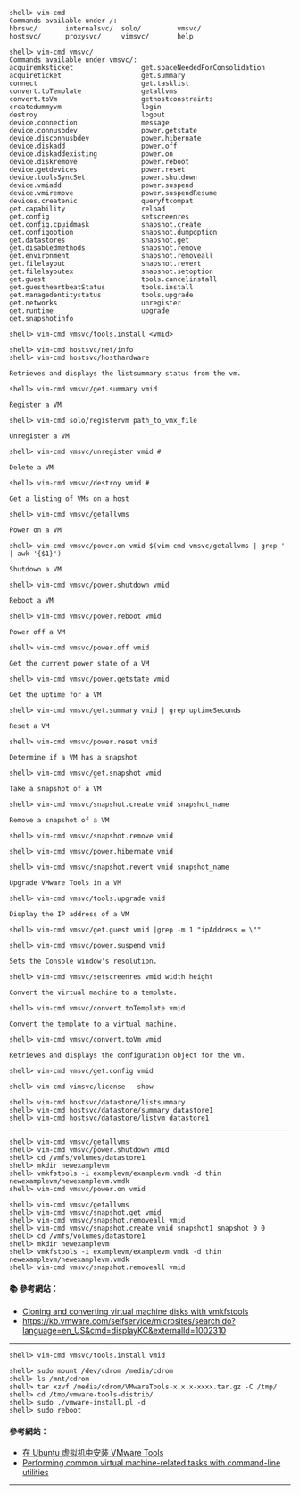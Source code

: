 ```
shell> vim-cmd
Commands available under /:
hbrsvc/       internalsvc/  solo/         vmsvc/        
hostsvc/      proxysvc/     vimsvc/       help

shell> vim-cmd vmsvc/
Commands available under vmsvc/:
acquiremksticket                 get.spaceNeededForConsolidation  
acquireticket                    get.summary                      
connect                          get.tasklist                     
convert.toTemplate               getallvms                        
convert.toVm                     gethostconstraints               
createdummyvm                    login                            
destroy                          logout                           
device.connection                message                          
device.connusbdev                power.getstate                   
device.disconnusbdev             power.hibernate                  
device.diskadd                   power.off                        
device.diskaddexisting           power.on                         
device.diskremove                power.reboot                     
device.getdevices                power.reset                      
device.toolsSyncSet              power.shutdown                   
device.vmiadd                    power.suspend                    
device.vmiremove                 power.suspendResume              
devices.createnic                queryftcompat                    
get.capability                   reload                           
get.config                       setscreenres                     
get.config.cpuidmask             snapshot.create                  
get.configoption                 snapshot.dumpoption              
get.datastores                   snapshot.get                     
get.disabledmethods              snapshot.remove                  
get.environment                  snapshot.removeall               
get.filelayout                   snapshot.revert                  
get.filelayoutex                 snapshot.setoption               
get.guest                        tools.cancelinstall              
get.guestheartbeatStatus         tools.install                    
get.managedentitystatus          tools.upgrade                    
get.networks                     unregister                       
get.runtime                      upgrade                          
get.snapshotinfo
```

```
shell> vim-cmd vmsvc/tools.install <vmid>

shell> vim-cmd hostsvc/net/info
shell> vim-cmd hostsvc/hosthardware
```

`Retrieves and displays the listsummary status from the vm.`
```
shell> vim-cmd vmsvc/get.summary vmid
``` 

`Register a VM`
```
shell> vim-cmd solo/registervm path_to_vmx_file
``` 

`Unregister a VM`
```
shell> vim-cmd vmsvc/unregister vmid #
```

`Delete a VM`
``` 
shell> vim-cmd vmsvc/destroy vmid # 
```

`Get a listing of VMs on a host`
```
shell> vim-cmd vmsvc/getallvms 
```

`Power on a VM`
```
shell> vim-cmd vmsvc/power.on vmid $(vim-cmd vmsvc/getallvms | grep '' | awk '{$1}')
```

`Shutdown a VM`
```
shell> vim-cmd vmsvc/power.shutdown vmid
```

`Reboot a VM`
```
shell> vim-cmd vmsvc/power.reboot vmid
```

`Power off a VM`
```
shell> vim-cmd vmsvc/power.off vmid
```

`Get the current power state of a VM`
```
shell> vim-cmd vmsvc/power.getstate vmid
```

`Get the uptime for a VM`
```
shell> vim-cmd vmsvc/get.summary vmid | grep uptimeSeconds
```

`Reset a VM`
```
shell> vim-cmd vmsvc/power.reset vmid
```

`Determine if a VM has a snapshot`
```
shell> vim-cmd vmsvc/get.snapshot vmid
```

`Take a snapshot of a VM`
```
shell> vim-cmd vmsvc/snapshot.create vmid snapshot_name
```

`Remove a snapshot of a VM`
```
shell> vim-cmd vmsvc/snapshot.remove vmid
```

```
shell> vim-cmd vmsvc/power.hibernate vmid
```

```
shell> vim-cmd vmsvc/snapshot.revert vmid snapshot_name
```

`Upgrade VMware Tools in a VM`
```
shell> vim-cmd vmsvc/tools.upgrade vmid
```

`Display the IP address of a VM`
```
shell> vim-cmd vmsvc/get.guest vmid |grep -m 1 "ipAddress = \""
```

```
shell> vim-cmd vmsvc/power.suspend vmid
```

`Sets the Console window's resolution.`
```
shell> vim-cmd vmsvc/setscreenres vmid width height
```

`Convert the virtual machine to a template.`
```
shell> vim-cmd vmsvc/convert.toTemplate vmid
```

`Convert the template to a virtual machine.`
```
shell> vim-cmd vmsvc/convert.toVm vmid
```

`Retrieves and displays the configuration object for the vm.`
```
shell> vim-cmd vmsvc/get.config vmid
```

```
shell> vim-cmd vimsvc/license --show

shell> vim-cmd hostsvc/datastore/listsummary
shell> vim-cmd hostsvc/datastore/summary datastore1
shell> vim-cmd hostsvc/datastore/listvm datastore1
```

---

```
shell> vim-cmd vmsvc/getallvms
shell> vim-cmd vmsvc/power.shutdown vmid
shell> cd /vmfs/volumes/datastore1
shell> mkdir newexamplevm
shell> vmkfstools -i examplevm/examplevm.vmdk -d thin newexamplevm/newexamplevm.vmdk
shell> vim-cmd vmsvc/power.on vmid
```

```
shell> vim-cmd vmsvc/getallvms
shell> vim-cmd vmsvc/snapshot.get vmid
shell> vim-cmd vmsvc/snapshot.removeall vmid
shell> vim-cmd vmsvc/snapshot.create vmid snapshot1 snapshot 0 0
shell> cd /vmfs/volumes/datastore1
shell> mkdir newexamplevm
shell> vmkfstools -i examplevm/examplevm.vmdk -d thin newexamplevm/newexamplevm.vmdk
shell> vim-cmd vmsvc/snapshot.removeall vmid
```

#### :books: 參考網站：
- [Cloning and converting virtual machine disks with vmkfstools](https://kb.vmware.com/selfservice/microsites/search.do?language=en_US&cmd=displayKC&externalId=1028042)
- https://kb.vmware.com/selfservice/microsites/search.do?language=en_US&cmd=displayKC&externalId=1002310

---

```
shell> vim-cmd vmsvc/tools.install vmid
```

```
shell> sudo mount /dev/cdrom /media/cdrom
shell> ls /mnt/cdrom
shell> tar xzvf /media/cdrom/VMwareTools-x.x.x-xxxx.tar.gz -C /tmp/
shell> cd /tmp/vmware-tools-distrib/
shell> sudo ./vmware-install.pl -d
shell> sudo reboot
```

####  參考網站：
- [在 Ubuntu 虚拟机中安装 VMware Tools](http://kb.vmware.com/selfservice/microsites/search.do?language=en_US&cmd=displayKC&externalId=2041399)
- [Performing common virtual machine-related tasks with command-line utilities](http://kb.vmware.com/selfservice/microsites/search.do?language=en_US&cmd=displayKC&externalId=2012964)

---